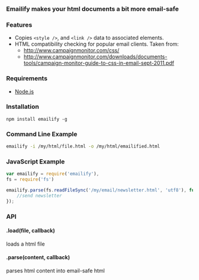 ### Emailify makes your html documents a bit more email-safe

### Features

- Copies `<style />`, and `<link />` data to associated elements.
- HTML compatibility checking for popular email clients. Taken from:
	- http://www.campaignmonitor.com/css/
	- http://www.campaignmonitor.com/downloads/documents-tools/campaign-monitor-guide-to-css-in-email-sept-2011.pdf

### Requirements

- [Node.js](http://nodejs.org/)

### Installation

```
npm install emailify -g
```


### Command Line Example

```bash
emailify -i /my/html/file.html -o /my/html/emailified.html
```

### JavaScript Example

```javascript
var emailify = require('emailify'),
fs = require('fs')

emailify.parse(fs.readFileSync('/my/email/newsletter.html', 'utf8'), function(err, content) {
	//send newsletter
});
```

### API

#### .load(file, callback)

loads a html file

#### .parse(content, callback)

parses html content into email-safe html


